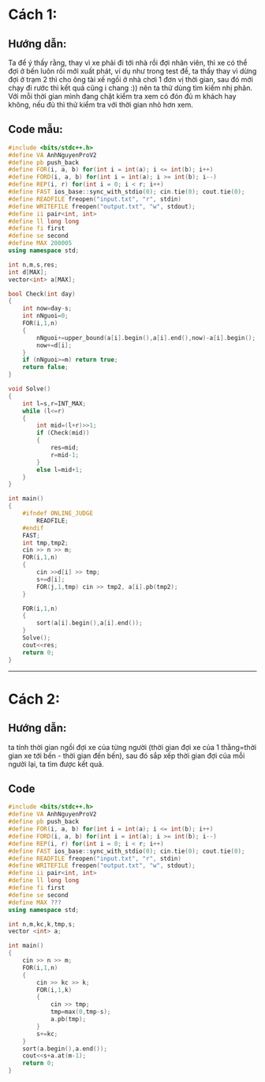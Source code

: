 # Cách 1:

## Hướng dẫn:
  Ta để ý thấy rằng, thay vì xe phải đi tới nhà rồi đợi nhân viên, thì xe có thể đợi ở bến luôn rồi mới xuất phát, ví dụ như
trong test đề, ta thấy thay vì dừng đợi ở trạm 2 thì cho ông tài xế ngồi ở nhà chơi 1 đơn vị thời gian, sau đó mới chạy đi 
rước thì kết quả cũng i chang :)) nên ta thử dùng tìm kiếm nhị phân. Với mỗi thời gian mình đang chặt kiểm tra xem có đón đủ 
m khách hay không, nếu đủ thì thử kiểm tra với thời gian nhỏ hơn xem.

## Code mẫu:
```cpp
#include <bits/stdc++.h>
#define VA AnhNguyenProV2
#define pb push_back
#define FOR(i, a, b) for(int i = int(a); i <= int(b); i++)
#define FORD(i, a, b) for(int i = int(a); i >= int(b); i--)
#define REP(i, r) for(int i = 0; i < r; i++)
#define FAST ios_base::sync_with_stdio(0); cin.tie(0); cout.tie(0);
#define READFILE freopen("input.txt", "r", stdin)
#define WRITEFILE freopen("output.txt", "w", stdout);
#define ii pair<int, int>
#define ll long long
#define fi first
#define se second
#define MAX 200005
using namespace std;

int n,m,s,res;
int d[MAX];
vector<int> a[MAX];

bool Check(int day)
{
    int now=day-s;
    int nNguoi=0;
    FOR(i,1,n)
    {
        nNguoi+=upper_bound(a[i].begin(),a[i].end(),now)-a[i].begin();
        now+=d[i];
    }
    if (nNguoi>=m) return true;
    return false;
}

void Solve()
{
    int l=s,r=INT_MAX;
    while (l<=r)
    {
        int mid=(l+r)>>1;
        if (Check(mid))
        {
            res=mid;
            r=mid-1;
        }
        else l=mid+1;
    }
}

int main()
{
    #ifndef ONLINE_JUDGE
        READFILE;
    #endif
    FAST;
    int tmp,tmp2;
    cin >> n >> m;
    FOR(i,1,n)
    {
        cin >>d[i] >> tmp;
        s+=d[i];
        FOR(j,1,tmp) cin >> tmp2, a[i].pb(tmp2);
    }

    FOR(i,1,n)
    {
        sort(a[i].begin(),a[i].end());
    }
    Solve();
    cout<<res;
    return 0;
}
```


---

# Cách 2:

## Hướng dẫn: 
ta tính thời gian ngồi đợi xe của từng người (thời gian đợi xe của 1 thằng=thời gian xe tới bến - thời gian đến bến),
sau đó sắp xếp thời gian đợi của mỗi người lại, ta tìm được kết quả.

## Code 
```cpp
#include <bits/stdc++.h>
#define VA AnhNguyenProV2
#define pb push_back
#define FOR(i, a, b) for(int i = int(a); i <= int(b); i++)
#define FORD(i, a, b) for(int i = int(a); i >= int(b); i--)
#define REP(i, r) for(int i = 0; i < r; i++)
#define FAST ios_base::sync_with_stdio(0); cin.tie(0); cout.tie(0);
#define READFILE freopen("input.txt", "r", stdin)
#define WRITEFILE freopen("output.txt", "w", stdout);
#define ii pair<int, int>
#define ll long long
#define fi first
#define se second
#define MAX ???
using namespace std;

int n,m,kc,k,tmp,s;
vector <int> a;

int main()
{
    cin >> n >> m;
    FOR(i,1,n)
    {
        cin >> kc >> k;
        FOR(i,1,k)
        {
            cin >> tmp; 
            tmp=max(0,tmp-s);
            a.pb(tmp);
        }
        s+=kc;
    }
    sort(a.begin(),a.end());
    cout<<s+a.at(m-1);
    return 0;
}

```
